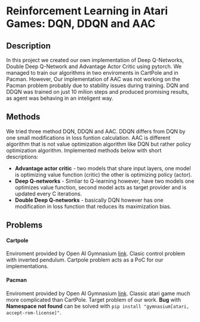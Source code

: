 # Reinforcement Learning in Atari Games: DQN, DDQN and AAC
## Description
In this project we created our own implementation of Deep Q-Networks, Double Deep Q-Network and Advantage Actor Critic using pytorch. We managed to train our algorithms in two enviroments in CartPole and in Pacman. However, Our implementation of AAC was not working on the Pacman problem probably due to stability issues during training. DQN and DDQN was trained on just 10 milion steps and produced promising results, as agent was behaving in an inteligent way. 
## Methods
We tried three method DQN, DDQN and AAC. DDQN differs from DQN by one small modifications in loss funtion calculation. AAC is different algorithm that is not value optimization algorithm like DQN but rather policy optimization algorithm. Implemented methods below with short descriptions:
 - **Advantage actor critic** - two models that share input layers, one model is optimizing value function (critic) the other is optimizing policy (actor).
 - **Deep Q-networks** - Simliar to Q-learning however, have two models one optimizes value function, second model acts as target provider and is updated every C iterations. 
 - **Double Deep Q-networks** - basically DQN however has one modification in loss function that reduces its maximization bias.
## Problems
#### Cartpole
Enviroment provided by Open AI Gymnasium [link](https://gymnasium.farama.org/environments/classic_control/cart_pole/). Clasic control problem with inverted pendulum. Cartpole problem acts as a PoC for our implementations.
#### Pacman
Enviroment provided by Open AI Gymnasium [link](https://gymnasium.farama.org/environments/atari/pacman/#pacman). Classic atari game much more complicated than CartPole. Target problem of our work.
**Bug** with **Namespace not found** can be solved with ```pip install "gymnasium[atari, accept-rom-license]"```.


